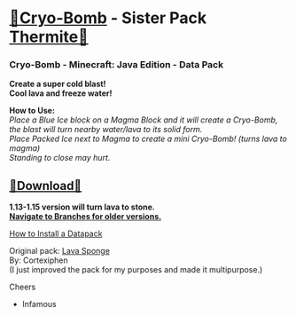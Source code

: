 # [🎥Cryo-Bomb](https://youtu.be/pgQl1X-ksjs)  - Sister Pack [Thermite🔗](https://github.com/InfamousMusicify/Thermite)  

### Cryo-Bomb - Minecraft: Java Edition - Data Pack 

__Create a super cold blast!   
Cool lava and freeze water!__     

__How to Use:__  
_Place a Blue Ice block on a Magma Block and it will create a Cryo-Bomb, the blast will turn nearby water/lava to its solid form.  
Place Packed Ice next to Magma to create a mini Cryo-Bomb! (turns lava to magma)  
Standing to close may hurt._  

## [🔗Download🔗](https://github.com/InfamousMusicify/Cryo-Bomb/archive/refs/heads/main.zip)  

__1.13-1.15 version will turn lava to stone.   
[Navigate to Branches for older versions.](https://github.com/InfamousMusicify/Cryo-Bomb/branches)__    

[How to Install a Datapack](https://www.youtube.com/watch?v=4Dxzw12TQcg)  

Original pack: [Lava Sponge](https://www.planetminecraft.com/data-pack/lava-sponges-1-16/)    
By: Cortexiphen  
(I just improved the pack for my purposes and made it multipurpose.)    

Cheers  
- Infamous  

